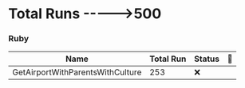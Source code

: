 # Total Runs ----->500





<h3><a name="Flight"></a>Ruby</h3>

 Name | Total Run | Status | :star2:
--- | --- | --- | ---
GetAirportWithParentsWithCulture | 253 | :x: | 






